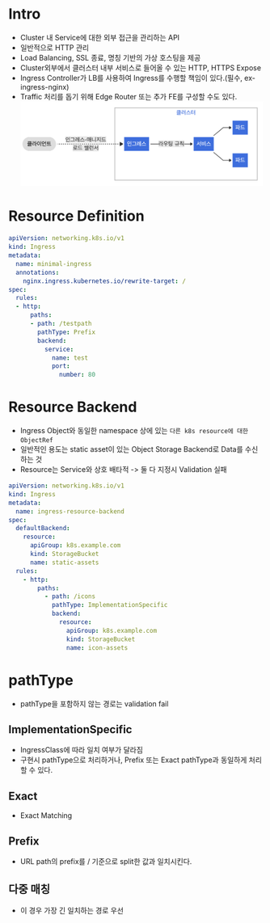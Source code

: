 # Intro
- Cluster 내 Service에 대한 외부 접근을 관리하는 API
- 일반적으로 HTTP 관리
- Load Balancing, SSL 종료, 명칭 기반의 가상 호스팅을 제공
- Cluster외부에서 클러스터 내부 서비스로 들어올 수 있는 HTTP, HTTPS Expose
- Ingress Controller가 LB를 사용하여 Ingress를 수행할 책임이 있다.(필수, ex-ingress-nginx)
- Traffic 처리를 돕기 위해 Edge Router 또는 추가 FE를 구성할 수도 있다.
![](./images/ingress.png)

# Resource Definition
```yaml
apiVersion: networking.k8s.io/v1
kind: Ingress
metadata:
  name: minimal-ingress
  annotations:
    nginx.ingress.kubernetes.io/rewrite-target: /
spec:
  rules:
  - http:
      paths:
      - path: /testpath
        pathType: Prefix
        backend:
          service:
            name: test
            port:
              number: 80
```

# Resource Backend
- Ingress Object와 동일한 namespace 상에 있는 `다른 k8s resource에 대한 ObjectRef`
- 일반적인 용도는 static asset이 있는 Object Storage Backend로 Data를 수신하는 것
- Resource는 Service와 상호 배타적 -> 둘 다 지정시 Validation 실패
```yaml
apiVersion: networking.k8s.io/v1
kind: Ingress
metadata:
  name: ingress-resource-backend
spec:
  defaultBackend:
    resource:
      apiGroup: k8s.example.com
      kind: StorageBucket
      name: static-assets
  rules:
    - http:
        paths:
          - path: /icons
            pathType: ImplementationSpecific
            backend:
              resource:
                apiGroup: k8s.example.com
                kind: StorageBucket
                name: icon-assets
```
# pathType
- pathType을 포함하지 않는 경로는 validation fail
## ImplementationSpecific
- IngressClass에 따라 일치 여부가 달라짐
- 구현시 pathType으로 처리하거나, Prefix 또는 Exact pathType과 동일하게 처리할 수 있다.
## Exact
- Exact Matching
## Prefix
- URL path의 prefix를 / 기준으로 split한 값과 일치시킨다.

## 다중 매칭
- 이 경우 가장 긴 일치하는 경로 우선